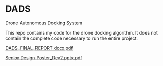 # DADS
Drone Autonomous Docking System

This repo contains my code for the drone docking algorithm. It does not contain the complete code necessary to run the entire project.

[DADS_FINAL_REPORT.docx.pdf](https://github.com/user-attachments/files/20703153/DADS_FINAL_REPORT.docx.pdf)

[Senior Design Poster_Rev2.pptx.pdf](https://github.com/user-attachments/files/20703155/Senior.Design.Poster_Rev2.pptx.pdf)
